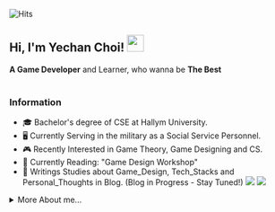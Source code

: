 <!--- P R O F I L E   V I E W S   C O U N T E R S --->
![Hits](https://hits.seeyoufarm.com/api/count/incr/badge.svg?url=https%3A%2F%2Fgithub.com%2FMellow1213&count_bg=%23B7BDD1&title_bg=%235F99BC&icon=&icon_color=%23E7E7E7&title=Profile+View&edge_flat=false)

<!--- A B O U T  M E --->
<h2>Hi, I'm Yechan Choi!  <img src="https://media.giphy.com/media/TjaTrZlziu73ZZzgXj/giphy.gif" width="30">
</h2>
<strong>A Game Developer</strong> and Learner, who wanna be <strong>The Best</strong><br><br>

<h3>Information</h3>

* 🎓 Bachelor's degree of CSE at Hallym University.
* 🖥️ Currently Serving in the military as a Social Service Personnel.
* 🎮 Recently Interested in Game Theory, Game Designing and CS.
* 📖 Currently Reading: "Game Design Workshop"
* 💬 Writings Studies about Game_Design, Tech_Stacks and Personal_Thoughts in Blog. (Blog in Progress - Stay Tuned!)
  <a href="https://mellow1213.github.io/" target="_blank"><img src="https://img.shields.io/badge/github blog-181717?style=flat-square&logo=github&logoColor=white"/></a>
  <a href="https://velog.io/@dpcks7282" target="_blank"><img src="https://img.shields.io/badge/Velog-20C997?style=flat-square&logo=velog&logoColor=white"/></a>

  




<!--- D E T A I L  I N F O R M A T I O N --->
<details>
  <summary>More About me...</summary>
  
  <h2>Info</h2>
  <strong>Name</strong>: Yechan Choi / Mellow1213<br>      
  <strong>Age</strong>: 23 (24 in Korean Age)<br>      
  <strong>Major</strong>: Content IT, School of Computer Science, College of Informatics in Hallym University<br>       
  <strong>Contact</strong>: dpcks7282@gmail.com      

  <h2>Skills & Stacks</h2>
  Tools<br>
  <a href="https://unity.com/" target="_blank"><img src="https://img.shields.io/badge/UNITY-000000?style=flat-square&logo=unity&logoColor=FFFFFF"/></a>
  <a href="https://unity.com/dots" target="_blank"><img src="https://img.shields.io/badge/Unity DOTS-000000?style=flat-square&logo=UNITY&logoColor=FFFFFF"/></a>
  <a href="https://www.unrealengine.com/en-US/" target="_blank"><img src="https://img.shields.io/badge/Unreal%20Engine-0E1128?style=flat-square&logo=UNREAL%20ENGINE&logoColor=FFFFFF"/></a>
  <a href="https://www.blender.org/" target="_blank"><img src="https://img.shields.io/badge/Blender-E87D0D?style=flat-square&logo=blender&logoColor=FFFFFF"/></a>
  <a href="https://www.jetbrains.com/rider/" target="_blank"><img src="https://img.shields.io/badge/Rider-000000?style=flat-square&logo=rider&logoColor=FFFFFF"/></a>
  <a href="https://visualstudio.microsoft.com/ko/" target="_blank"><img src="https://img.shields.io/badge/Visual%20Studio-5C2D91?style=flat-square&logo=visualstudio&logoColor=FFFFFF"/></a>
  <a href="https://code.visualstudio.com/" target="_blank"><img src="https://img.shields.io/badge/VSCode-007ACC?style=flat-square&logo=visualstudiocode&logoColor=FFFFFF"/></a>
  <a href="https://www.image-line.com/fl-studio/" target="_blank"><img src="https://img.shields.io/badge/FL%20Studio-000000?style=flat-square&logo=JAVA&logoColor=FFFFFF"/></a>
  <a href="https://www.adobe.com/products/photoshop.html" target="_blank"><img src="https://img.shields.io/badge/Photoshop-31A8FF?style=flat-square&logo=adobephotoshop&logoColor=FFFFFF"/></a>
  <br>

  Languages<br>
  <img src="https://img.shields.io/badge/C-A8B9CC?style=flat-square&logo=C&logoColor=FFFFFF"/>
  <img src="https://img.shields.io/badge/C++-00599C?style=flat-square&logo=cplusplus&logoColor=FFFFFF"/>
  <img src="https://img.shields.io/badge/CSHARP-2C2255?style=flat-square&logo=CSHARP&logoColor=FFFFFF"/>
  <img src="https://img.shields.io/badge/Python-3776AB?style=flat-square&logo=Python&logoColor=FFFFFF"/>
  <img src="https://img.shields.io/badge/JAVA-2C2255?style=flat-square&logo=JAVA&logoColor=FFFFFF"/>
  
  <br>

  
  <h2>Groups & Leaderships</h2>
  
  <h2>Projects</h2>
  
  <h2>Awards</h2>
  
  
  
  </details>


<!--- P O R T P O L I O  &  B L O G (Implement Later) --->
<!---
<p align="center">
  <i>Take a look at my repositories and let's get in touch!</i>
<p align="center">
<a href= "https://github.com/halfrost/Halfrost-Field/"><img src="https://img.icons8.com/material-outlined/27/000000/ball-point-pen.png"/></a>
<a href= "https://www.linkedin.com/in/halffrost/"><img src="https://img.icons8.com/material-outlined/30/000000/linkedin.png"/></a>
<a href= "https://twitter.com/halffrost"><img src="https://img.icons8.com/material-outlined/30/000000/twitter.png"/></a>
<a href= "https://halfrost.com"><img src="https://img.icons8.com/material-outlined/27/000000/geography.png"/></a>
</p>
--->
